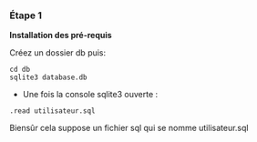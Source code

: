 ### Étape 1

**Installation des pré-requis**

Créez un dossier db puis:

```
cd db
sqlite3 database.db
```

- Une fois la console sqlite3 ouverte :

```
.read utilisateur.sql
````

Biensûr cela suppose un fichier sql qui se nomme utilisateur.sql
